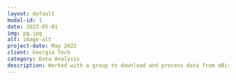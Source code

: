 ```yaml
---
layout: default
modal-id: 1
date: 2022-05-01
img: pg.jpg
alt: image-alt
project-date: May 2022
client: Georgia Tech
category: Data Analysis
description: Worked with a group to download and process data from eBird, by the Cornell Prnithology Lab. An enormous dataset of Bird sightings across North America.
---
```

